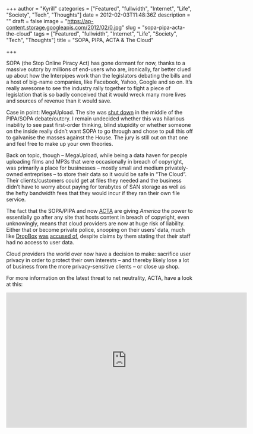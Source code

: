 +++
author = "Kyrill"
categories = ["Featured", "fullwidth", "Internet", "Life", "Society", "Tech", "Thoughts"]
date = 2012-02-03T11:48:36Z
description = ""
draft = false
image = "https://ap-content.storage.googleapis.com/2012/02/0.jpg"
slug = "sopa-pipa-acta-the-cloud"
tags = ["Featured", "fullwidth", "Internet", "Life", "Society", "Tech", "Thoughts"]
title = "SOPA, PIPA, ACTA & The Cloud"

+++


SOPA (the Stop Online Piracy Act) has gone dormant for now, thanks to a massive outcry by millions of end-users who are, ironically, far better clued up about how the Interpipes work than the legislators debating the bills and a host of big-name companies, like Facebook, Yahoo, Google and so on. It’s really awesome to see the industry rally together to fight a piece of legislation that is so badly conceived that it would wreck many more lives and sources of revenue than it would save.

Case in point: MegaUpload. The site was [shut down](http://www.bbc.co.uk/news/technology-16642369) in the middle of the PIPA/SOPA debate/outcry. I remain undecided whether this was hilarious inability to see past first-order thinking, blind stupidity or whether someone on the inside really didn’t want SOPA to go through and chose to pull this off to galvanise the masses against the House. The jury is still out on that one and feel free to make up your own theories.

Back on topic, though – MegaUpload, while being a data haven for people uploading films and MP3s that were occasionally in breach of copyright, was primarily a place for businesses – mostly small and medium privately-owned entreprises – to store their data so it would be safe in “The Cloud”. Their clients/customers could get at files they needed and the business didn’t have to worry about paying for terabytes of SAN storage as well as the hefty bandwidth fees that they would incur if they ran their own file service.

The fact that the SOPA/PIPA and now [ACTA](https://secure.avaaz.org/en/eu_save_the_internet_spread/?slideshow "Click to sign the petition against ACTA") are giving *America* the power to essentially go after any site that hosts content in breach of copyright, even unknowingly, means that cloud providers are now at huge risk of liability. Either that or become private police, snooping on their users’ data, much like [DropBox](http://academhack.outsidethetext.com/home/2011/why-i-might-be-although-i-would-rather-not-leaving-dropbox/) [was](http://dereknewton.com/2011/04/dropbox-authentication-static-host-ids/) [accused of](http://www.businessinsider.com/dropbox-updates-security-terms-of-service-to-say-it-can-decrpyt-files-if-the-government-asks-it-to-2011-4?op=1), despite claims by them stating that their staff had no access to user data.

Cloud providers the world over now have a decision to make: sacrifice user privacy in order to protect their own interests – and thereby likely lose a lot of business from the more privacy-sensitive clients – or close up shop.

For more information on the latest threat to net neutrality, ACTA, have a look at this:

<iframe allowfullscreen="" frameborder="0" height="365" src="https://www.youtube.com/embed/citzRjwk-sQ?feature=oembed" width="648"></iframe>


